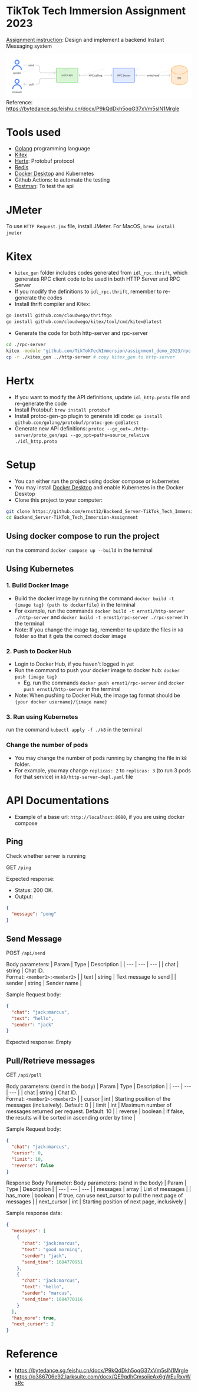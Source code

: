 # TikTok Tech Immersion Assignment 2023

[Assignment instruction](https://bytedance.sg.feishu.cn/docx/P9kQdDkh5oqG37xVm5slN1Mrgle): Design and implement a backend Instant Messaging system

![Architecture](./res/architecture.png)
Reference: https://bytedance.sg.feishu.cn/docx/P9kQdDkh5oqG37xVm5slN1Mrgle

# Tools used

- [Golang](https://go.dev/) programming language
- [Kitex](https://www.cloudwego.io/docs/kitex/getting-started/)
- [Hertx](https://www.cloudwego.io/docs/hertz/getting-started/): Protobuf protocol
- [Redis](https://redis.io/)
- [Docker Desktop](https://www.docker.com/products/docker-desktop/) and Kubernetes
- Github Actions: to automate the testing
- [Postman](https://www.postman.com/downloads/): To test the api

# JMeter

To use `HTTP Request.jmx` file, install JMeter. For MacOS, `brew install jmeter`

# Kitex
- `kitex_gen` folder includes codes generated from `idl_rpc.thrift`, which generates RPC client code to be used in both HTTP Server and RPC Server
- If you modify the definitions to `idl_rpc.thrift`, remember to re-generate the codes
- Install thrift compiler and Kitex:
```bash
go install github.com/cloudwego/thriftgo
go install github.com/cloudwego/kitex/tool/cmd/kitex@latest
```
- Generate the code for both http-server and rpc-server
```bash
cd ./rpc-server
kitex -module "github.com/TikTokTechImmersion/assignment_demo_2023/rpc-server" -service imservice ../idl_rpc.thrift
cp -r ./kitex_gen ../http-server # copy kitex_gen to http-server
```

# Hertx

- If you want to modify the API definitions, update `idl_http.proto` file and re-generate the code
- Install Protobuf: `brew install protobuf`
- Install protoc-gen-go plugin to generate idl code: `go install github.com/golang/protobuf/protoc-gen-go@latest`
- Generate new API definitions: `protoc --go_out=./http-server/proto_gen/api --go_opt=paths=source_relative ./idl_http.proto`

# Setup

- You can either run the project using docker compose or kubernetes
- You may install [Docker Desktop](https://www.docker.com/products/docker-desktop/) and enable Kubernetes in the Docker Desktop
- Clone this project to your computer:
```bash
git clone https://github.com/ernst12/Backend_Server-TikTok_Tech_Immersion-Assignment.git
cd Backend_Server-TikTok_Tech_Immersion-Assignment
```

## Using docker compose to run the project

run the command `docker compose up --build` in the terminal

## Using Kubernetes

### 1. Build Docker Image

- Build the docker image by running the command `docker build -t {image tag} {path to dockerfile}` in the terminal
- For example, run the commands `docker build -t ernst1/http-server ./http-server` and `docker build -t ernst1/rpc-server ./rpc-server` in the terminal
- Note: If you change the image tag, remember to update the files in `k8` folder so that it gets the correct docker image

### 2. Push to Docker Hub

- Login to Docker Hub, if you haven't logged in yet
- Run the command to push your docker image to docker hub: `docker push {image tag}`
  - Eg. run the commands `docker push ernst1/rpc-server` and `docker push ernst1/http-server` in the terminal
- Note: When pushing to Docker Hub, the image tag format should be `{your docker username}/{image name}`

### 3. Run using Kubernetes

run the command `kubectl apply -f ./k8` in the terminal

### Change the number of pods

- You may change the number of pods running by changing the file in `k8` folder.
- For example, you may change `replicas: 2` to `replicas: 3` (to run 3 pods for that service) in `k8/http-server-depl.yaml` file

# API Documentations

- Example of a base url: `http://localhost:8080`, if you are using docker compose

## Ping

Check whether server is running

GET `/ping`

Expected response:

- Status: 200 OK.
- Output:

```json
{
  "message": "pong"
}
```

## Send Message

POST `/api/send`

Body parameters:
| Param | Type | Description |
| --- | --- | --- |
| chat | string | Chat ID. <br/>Format: `<member1>:<member2>` |
| text | string | Text message to send |
| sender | string | Sender name |

Sample Request body:

```json
{
  "chat": "jack:marcus",
  "text": "hello",
  "sender": "jack"
}
```

Expected response: Empty

## Pull/Retrieve messages

GET `/api/pull`

Body parameters: (send in the body)
| Param | Type | Description |
| --- | --- | --- |
| chat | string | Chat ID. <br/>Format: `<member1>:<member2>` |
| cursor | int | Starting position of the messages (inclusively). Default: 0 |
| limit | int | Maximum number of messages returned per request. Default: 10 |
| reverse | boolean | If false, the results will be sorted in ascending order by time |

Sample Request body:

```json
{
  "chat": "jack:marcus",
  "cursor": 0,
  "limit": 10,
  "reverse": false
}
```

Response Body Parameter:
Body parameters: (send in the body)
| Param | Type | Description |
| --- | --- | --- |
| messages | array | List of messages |
| has_more | boolean | If true, can use next_cursor to pull the next page of messages |
| next_cursor | int | Starting position of next page, inclusively |

Sample response data:

```json
{
  "messages": [
    {
      "chat": "jack:marcus",
      "text": "good morning",
      "sender": "jack",
      "send_time": 1684770951
    },
    {
      "chat": "jack:marcus",
      "text": "hello",
      "sender": "marcus",
      "send_time": 1684770116
    }
  ],
  "has_more": true,
  "next_cursor": 2
}
```

# Reference
- https://bytedance.sg.feishu.cn/docx/P9kQdDkh5oqG37xVm5slN1Mrgle
- https://o386706e92.larksuite.com/docx/QE9qdhCmsoiieAx6gWEuRxvWsRc

